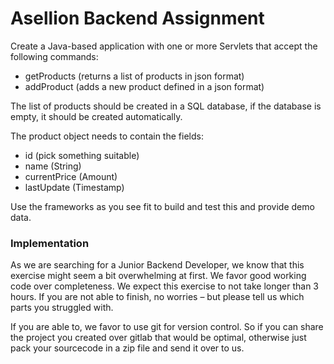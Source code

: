 # Asellion Backend Assignment

Create a Java-based application with one or more Servlets that accept the following commands:
* getProducts (returns a list of products in json format)
* addProduct (adds a new product defined in a json format)

The list of products should be created in a SQL database, if the database is empty, it should be created automatically.

The product object needs to contain the fields:
* id (pick something suitable)
* name (String)
* currentPrice (Amount)
* lastUpdate (Timestamp)

Use the frameworks as you see fit to build and test this and provide demo data.

### Implementation

As we are searching for a Junior Backend Developer, we know that this exercise might seem a bit overwhelming at first. We favor good working code over completeness. We expect this exercise to not take longer than 3 hours. If you are not able to finish, no worries – but please tell us which parts you struggled with.

If you are able to, we favor to use git for version control. So if you can share the project you created over gitlab that would be optimal, otherwise just pack your sourcecode in a zip file and send it over to us.
